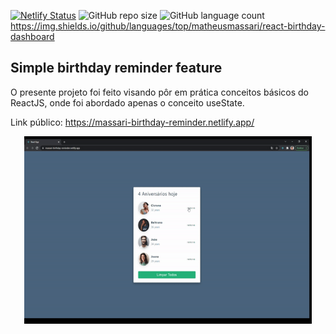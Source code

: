 [![Netlify Status](https://api.netlify.com/api/v1/badges/30c82ba5-deb5-4028-bfc2-e676860d2c9d/deploy-status)](https://app.netlify.com/sites/massari-birthday-reminder/deploys)
![GitHub repo size](https://img.shields.io/github/repo-size/matheusmassari/react-birthday-dashboard)
![GitHub language count](https://img.shields.io/github/languages/count/matheusmassari/react-birthday-dashboard)
https://img.shields.io/github/languages/top/matheusmassari/react-birthday-dashboard

## Simple birthday reminder feature

O presente projeto foi feito visando pôr em prática conceitos básicos do ReactJS, onde foi abordado apenas o conceito useState.

Link público: https://massari-birthday-reminder.netlify.app/

<p align="center">
 <img width="460" height="300" src="src\assets\massari-birthday-gif.gif">
</p>



